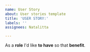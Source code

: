 ```yaml
---
name: User Story
about: User stories template
title: 'USER STORY:'
labels: ''
assignees: Natalitta

---
```


As a **role** I'd like **to have** so that **benefit**.
